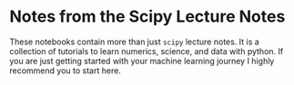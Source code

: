 # Notes from the Scipy Lecture Notes

These notebooks contain more than just `scipy` lecture notes. It is a collection of tutorials to learn numerics, science, and data with python. If you are just getting started with your machine learning journey I highly recommend you to start here.